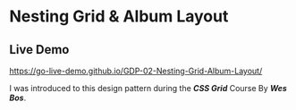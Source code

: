 # Nesting Grid & Album Layout

## Live Demo
https://go-live-demo.github.io/GDP-02-Nesting-Grid-Album-Layout/

I was introduced to this design pattern during the ***CSS Grid*** Course By ***Wes Bos***. 